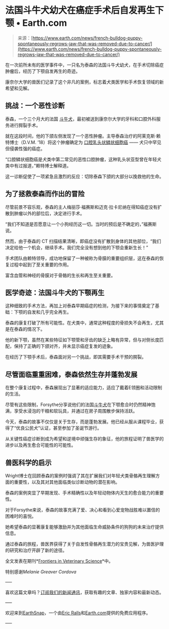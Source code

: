 <!--yml

category: 未分类

date: 2024-05-27 14:34:34

-->

# 法国斗牛犬幼犬在癌症手术后自发再生下颚 • Earth.com

> 来源：[https://www.earth.com/news/french-bulldog-puppy-spontaneously-regrows-jaw-that-was-removed-due-to-cancer/](https://www.earth.com/news/french-bulldog-puppy-spontaneously-regrows-jaw-that-was-removed-due-to-cancer/)

在一次前所未有的医学事件中，一只名为泰森的法国斗牛犬幼犬，在手术切除癌症肿瘤后，经历了下颚自发再生的奇迹。

康奈尔大学的兽医们记录了这个非凡的案例，标志着犬类医学和手术恢复领域的新希望和见解。

## 挑战：一个恶性诊断

泰森，一个三个月大的法国 [斗牛犬](https://www.earth.com/news/english-bulldogs-are-suffering-from-poor-breeding-practices/)，最初被送到康奈尔大学的牙科和口腔外科服务进行腭裂手术。

就在这段时间，他的下颌左侧发现了一个恶性肿瘤。主导泰森治疗的阿莱克斯·赖特博士（D.V.M. ’18）将这个肿瘤确定为 [口腔乳头状鳞状细胞癌](https://vcahospitals.com/know-your-pet/oral-tumors-squamous-cell-carcinoma) —— 犬只中罕见但侵袭性强的癌症。

“口腔鳞状细胞癌是犬类中第二常见的恶性口腔肿瘤，这种乳头状亚型曾在年轻犬类中有过报道，”赖特博士解释道。

这一诊断促使了一项紧急且激烈的反应：切除泰森下颌的大部分以挽救他的生命。

## 为了拯救泰森而作出的冒险

尽管前景不容乐观，泰森的主人梅丽莎·福赛斯和迈克·拉卡尼纳在得知癌症没有扩散到肿瘤以外的部位后，决定进行手术。

“我们不知道是否愿意让一个小狗经历这一切。当时的预后是不确定的，”福赛斯说。

然而，由于泰森的 CT 扫描结果清晰，即癌症没有扩散到身体的其他部位，“我们决定给他一个机会，继续手术。我们完全没有想到他的下颚会重新生长！”

手术团队由赖特领导，成功地保留了一种被称为骨膜的重要组织层，这在泰森的恢复过程中起到了至关重要的作用。

富含血管和神经的骨膜对于骨骼的生长和再生至关重要。

## 医学奇迹：法国斗牛犬的下颚再生

这种细致的手术方法，再加上对泰森早期癌症的检测，为接下来的事情奠定了基础：下颚的自发和几乎完全再生。

泰森的康复打破了所有可能性。在犬类中，通常这种程度的骨损失不会再生，尤其是在泰森的情况下。

他的新下颚，虽然在某些特征如下颚管和牙齿的缺乏上略有异常，但与对侧长度匹配，保持了正确的下颌对齐，并未显示癌症复发的迹象。

在经历了下颚手术后，泰森面对另一个挑战，即其需要手术干预的腭裂。

## 尽管面临重重困难，泰森依然生存并蓬勃发展

在整个康复过程中，泰森展现出了显著的适应能力，适应了戴着E领圈和活动限制的生活。

尽管有这些限制，Forsythe分享说他们的法国[斗牛犬](https://www.earth.com/news/french-bulldogs-health-risks/)在下颚愈合时仍然精神饱满，享受水浸泡的干粮和软玩具，并通过在房子周围散步保持活跃。

今天，泰森的故事不仅仅是关于生存，而是蓬勃发展。他已经从服从课程毕业，获得了“优良公民犬”认证，甚至参加了圣诞节游行。

从关键性癌症诊断到成为希望和逆境中顽强生存的象征，他的旅程证明了兽医学的进步以及再生愈合可能性的可能性。

## 兽医科学的启示

Wright博士在回顾泰森的案例时强调了其在扩展我们对年轻犬类骨骼再生理解方面的重要性，以及其对其他面临类似诊断动物的潜在影响。

泰森的案例突显了早期发现、手术精确性以及年轻动物体内天生的愈合能力的重要性。

对于Forsythe来说，泰森的故事充满了爱、决心和看到心爱宠物战胜难以置信的困难时的喜悦。

她希望泰森的显著康复能够激励并为其他面临生命威胁条件的狗狗的未来治疗提供信息。

通过泰森的旅程，兽医界获得了关于自发性骨骼再生潜力的宝贵见解，为兽医护理的研究和治疗开辟了新的途径。

全文发表在期刊*[Frontiers in Veterinary Science](https://www.frontiersin.org/articles/10.3389/fvets.2023.1281232/full)*中。

特别感谢*Melanie Greaver Cordova*

—–

喜欢这篇文章吗？[订阅我们的新闻通讯](https://www.earth.com/subscribe/)，获取有趣的文章、独家内容和最新动态。

—–

欢迎来到[EarthSnap](https://www.earth.com/earthsnap/)，一个由[Eric Ralls](https://www.earth.com/author/eralls/)和[Earth.com](https://www.earth.com/)提供的免费应用程序。

—–
